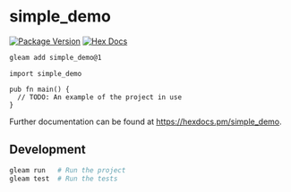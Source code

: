 # simple_demo

[![Package Version](https://img.shields.io/hexpm/v/simple_demo)](https://hex.pm/packages/simple_demo)
[![Hex Docs](https://img.shields.io/badge/hex-docs-ffaff3)](https://hexdocs.pm/simple_demo/)

```sh
gleam add simple_demo@1
```
```gleam
import simple_demo

pub fn main() {
  // TODO: An example of the project in use
}
```

Further documentation can be found at <https://hexdocs.pm/simple_demo>.

## Development

```sh
gleam run   # Run the project
gleam test  # Run the tests
```
